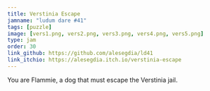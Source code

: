 ```yaml
---
title: Verstinia Escape
jamname: "ludum dare #41"
tags: [puzzle]
image: [vers1.png, vers2.png, vers3.png, vers4.png, vers5.png]
type: jam
order: 30
link_github: https://github.com/alesegdia/ld41
link_itchio: https://alesegdia.itch.io/verstinia-escape
---
```


You are Flammie, a dog that must escape the Verstinia jail.

